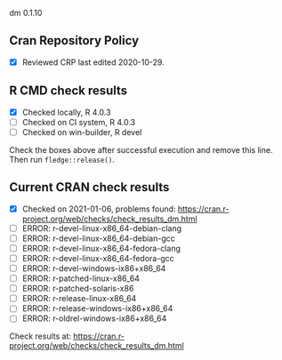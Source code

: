dm 0.1.10

## Cran Repository Policy

- [x] Reviewed CRP last edited 2020-10-29.

## R CMD check results

- [x] Checked locally, R 4.0.3
- [ ] Checked on CI system, R 4.0.3
- [ ] Checked on win-builder, R devel

Check the boxes above after successful execution and remove this line. Then run `fledge::release()`.

## Current CRAN check results

- [x] Checked on 2021-01-06, problems found: https://cran.r-project.org/web/checks/check_results_dm.html
- [ ] ERROR: r-devel-linux-x86_64-debian-clang
- [ ] ERROR: r-devel-linux-x86_64-debian-gcc
- [ ] ERROR: r-devel-linux-x86_64-fedora-clang
- [ ] ERROR: r-devel-linux-x86_64-fedora-gcc
- [ ] ERROR: r-devel-windows-ix86+x86_64
- [ ] ERROR: r-patched-linux-x86_64
- [ ] ERROR: r-patched-solaris-x86
- [ ] ERROR: r-release-linux-x86_64
- [ ] ERROR: r-release-windows-ix86+x86_64
- [ ] ERROR: r-oldrel-windows-ix86+x86_64

Check results at: https://cran.r-project.org/web/checks/check_results_dm.html
